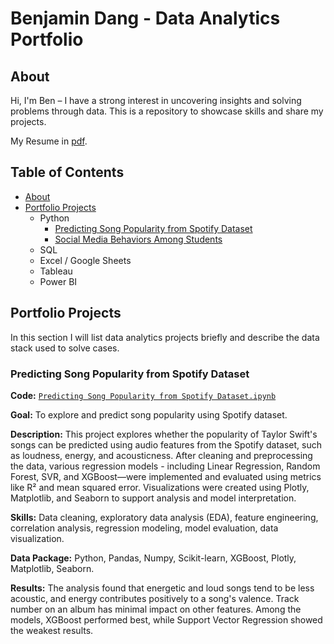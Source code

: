 # Benjamin Dang - Data Analytics Portfolio
## About
Hi, I'm Ben – I have a strong interest in uncovering insights and solving problems through data. This is a repository to showcase skills and share my projects.

My Resume in [pdf](https://drive.google.com/file/d/17PnKPalYmj1tICfdNd8Dltvei6TQpEN9/view?usp=drive_link).



## Table of Contents
- [About](https://github.com/BenDang01/Data-Analytics-Portfolio/blob/main/README.md#about)
- [Portfolio Projects](https://github.com/BenDang01/Data-Analytics-Portfolio/blob/main/README.md#portfolio-projects)
  - Python
    - [Predicting Song Popularity from Spotify Dataset](https://github.com/BenDang01/Data-Analytics-Portfolio#predicting-song-popularity-from-Spotify-Dataset)
    - [Social Media Behaviors Among Students]()  
  - SQL
  - Excel / Google Sheets
  - Tableau
  - Power BI
  



## Portfolio Projects
In this section I will list data analytics projects briefly and describe the data stack used to solve cases.

### Predicting Song Popularity from Spotify Dataset
**Code:** [`Predicting Song Popularity from Spotify Dataset.ipynb`](https://github.com/BenDang01/Project/blob/bd23344b7b4a21ef3c04851fa907b253b8063bce/Predicting%20Song%20Popularity%20from%20Spotify%20Dataset.ipynb)

**Goal:** To explore and predict song popularity using  Spotify dataset.

**Description:** This project explores whether the popularity of Taylor Swift's songs can be predicted using audio features from the Spotify dataset, such as loudness, energy, and acousticness. After cleaning and preprocessing the data, various regression models - including Linear Regression, Random Forest, SVR, and XGBoost—were implemented and evaluated using metrics like R² and mean squared error. Visualizations were created using Plotly, Matplotlib, and Seaborn to support analysis and model interpretation.

**Skills:** Data cleaning, exploratory data analysis (EDA), feature engineering, correlation analysis, regression modeling, model evaluation, data visualization.

**Data Package:** Python, Pandas, Numpy, Scikit-learn, XGBoost, Plotly, Matplotlib, Seaborn.

**Results:** The analysis found that energetic and loud songs tend to be less acoustic, and energy contributes positively to a song's valence. Track number on an album has minimal impact on other features. Among the models, XGBoost performed best, while Support Vector Regression showed the weakest results.
